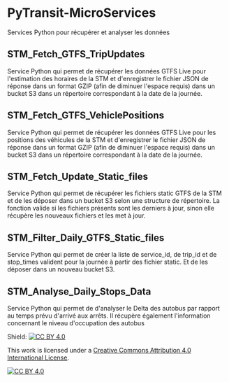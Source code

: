# PyTransit-MicroServices
Services Python pour récupérer et analyser les données


## STM_Fetch_GTFS_TripUpdates

Service Python qui permet de récupérer les données GTFS Live pour l'estimation des horaires de la STM et d'enregistrer le fichier JSON de réponse dans un format GZIP (afin de diminuer l'espace requis) dans un bucket S3 dans un répertoire correspondant à la date de la journée.


## STM_Fetch_GTFS_VehiclePositions 

Service Python qui permet de récupérer les données GTFS Live pour les positions des véhicules de la STM et d'enregistrer le fichier JSON de réponse dans un format GZIP (afin de diminuer l'espace requis) dans un bucket S3 dans un répertoire correspondant à la date de la journée.


## STM_Fetch_Update_Static_files

Service Python qui permet de récupérer les fichiers static GTFS de la STM et de les déposer dans un bucket S3 selon une structure de répertoire. La fonction 
valide si les fichiers présents sont les derniers à jour, sinon elle récupère les nouveaux fichiers et les met à jour.

## STM_Filter_Daily_GTFS_Static_files

Service Python qui permet de créer la liste de service_id, de trip_id et de stop_times valident pour la journée à partir des fichier static. Et de les déposer dans un nouveau 
bucket S3. 


## STM_Analyse_Daily_Stops_Data

Service Python qui permet de d'analyser le Delta des autobus par rapport au temps prévu d'arrivé aux arrêts. Il récupère également l'information concernant le niveau d'occupation 
des autobus 

Shield: [![CC BY 4.0][cc-by-shield]][cc-by]

This work is licensed under a
[Creative Commons Attribution 4.0 International License][cc-by].

[![CC BY 4.0][cc-by-image]][cc-by]

[cc-by]: http://creativecommons.org/licenses/by/4.0/
[cc-by-image]: https://i.creativecommons.org/l/by/4.0/88x31.png
[cc-by-shield]: https://img.shields.io/badge/License-CC%20BY%204.0-lightgrey.svg
